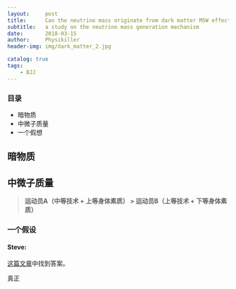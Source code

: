 ```yaml
---
layout:     post
title:      Can the neutrino mass originate from dark matter MSW effect ?
subtitle:   a study on the neutrino mass generation mechanism 
date:       2018-03-15
author:     Physikiller
header-img: img/dark_matter_2.jpg

catalog: true
tags:
    - BJJ
---
```





### 目录

- 暗物质
- 中微子质量
- 一个假想



## 暗物质


## 中微子质量



> **运动员A（中等技术 + 上等身体素质） >  运动员B（上等技术 + 下等身体素质）**

### 一个假设


#### Steve:


[这篇文章](http://www.jiujitsubrotherhood.com/brazilian-jiu-jitsu-tips-a-c-t-model/)中找到答案。

真正
